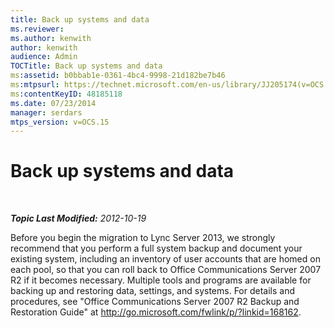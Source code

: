 ```yaml
---
title: Back up systems and data
ms.reviewer: 
ms.author: kenwith
author: kenwith
audience: Admin
TOCTitle: Back up systems and data
ms:assetid: b0bbab1e-0361-4bc4-9998-21d182be7b46
ms:mtpsurl: https://technet.microsoft.com/en-us/library/JJ205174(v=OCS.15)
ms:contentKeyID: 48185118
ms.date: 07/23/2014
manager: serdars
mtps_version: v=OCS.15
---
```


<div data-xmlns="http://www.w3.org/1999/xhtml">

<div class="topic" data-xmlns="http://www.w3.org/1999/xhtml" data-msxsl="urn:schemas-microsoft-com:xslt" data-cs="http://msdn.microsoft.com/en-us/">

<div data-asp="http://msdn2.microsoft.com/asp">

# Back up systems and data

</div>

<div id="mainSection">

<div id="mainBody">

<span> </span>

_**Topic Last Modified:** 2012-10-19_

Before you begin the migration to Lync Server 2013, we strongly recommend that you perform a full system backup and document your existing system, including an inventory of user accounts that are homed on each pool, so that you can roll back to Office Communications Server 2007 R2 if it becomes necessary. Multiple tools and programs are available for backing up and restoring data, settings, and systems. For details and procedures, see "Office Communications Server 2007 R2 Backup and Restoration Guide" at <http://go.microsoft.com/fwlink/p/?linkid=168162>.

</div>

<span> </span>

</div>

</div>

</div>

